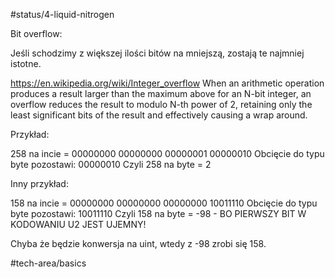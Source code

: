 #status/4-liquid-nitrogen

Bit overflow:

Jeśli schodzimy z większej ilości bitów na mniejszą, zostają te najmniej istotne.

https://en.wikipedia.org/wiki/Integer_overflow
When an arithmetic operation produces a result larger than the maximum above for an N-bit integer, an overflow reduces the result to modulo N-th power of 2, retaining only the least significant bits of the result and effectively causing a wrap around.

Przykład:

258 na incie = 00000000 00000000 00000001 00000010
Obcięcie do typu byte pozostawi: 00000010
Czyli 258 na byte = 2

Inny przykład:

158 na incie = 00000000 00000000 00000000 10011110
Obcięcie do typu byte pozostawi: 10011110
Czyli 158 na byte = -98   -    BO PIERWSZY BIT W KODOWANIU U2 JEST UJEMNY!

Chyba że będzie konwersja na uint, wtedy z -98 zrobi się 158.

#tech-area/basics